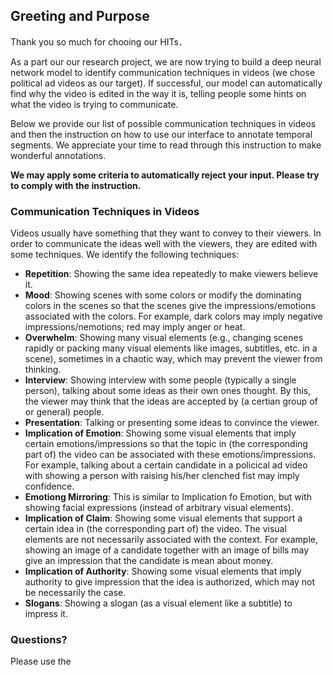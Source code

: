 ## Greeting and Purpose

Thank you so much for chooing our HITs．

As a part our our research project, we are now trying to build a deep neural network model to identify communication techniques in videos (we chose political ad videos as our target). If successful, our model can automatically find why the video is edited in the way it is, telling people some hints on what the video is trying to communicate. 

Below we provide our list of possible communication techniques in videos and then the instruction on how to use our interface to annotate temporal segments. We appreciate your time to read through this instruction to make wonderful annotations. 

**We may apply some criteria to automatically reject your input. Please try to comply with the instruction.**

### Communication Techniques in Videos

Videos usually have something that they want to convey to their viewers. In order to communicate the ideas well with the viewers, they are edited with some techniques. We identify the following techniques:

- **Repetition**: Showing the same idea repeatedly to make viewers believe it.
- **Mood**: Showing scenes with some colors or modify the dominating colors in the scenes so that the scenes give the impressions/emotions associated with the colors. For example, dark colors may imply negative impressions/nemotions; red may imply anger or heat. 
- **Overwhelm**: Showing many visual elements (e.g., changing scenes rapidly or packing many visual elements like images, subtitles, etc. in a scene), sometimes in a chaotic way, which may prevent the viewer from thinking. 
- **Interview**: Showing interview with some people (typically a single person), talking about some ideas as their own ones thought. By this, the viewer may think that the ideas are accepted by (a certian group of or general) people. 
- **Presentation**: Talking or presenting some ideas to convince the viewer. 
- **Implication of Emotion**: Showing some visual elements that imply certain emotions/impressions so that the topic in (the corresponding part of) the video can be associated with these emotions/impressions. For example, talking about a certain candidate in a policical ad video with showing a person with raising his/her clenched fist may imply confidence.
- **Emotiong Mirroring**: This is similar to Implication fo Emotion, but with showing facial expressions (instead of arbitrary visual elements).
- **Implication of Claim**: Showing some visual elements that support a certain idea in (the corresponding part of) the video. The visual elements are not necessarily associated with the context. For example, showing an image of a candidate together with an image of bills may give an impression that the candidate is mean about money. 
- **Implication of Authority**: Showing some visual elements that imply authority to give impression that the idea is authorized, which may not be necessarily the case.
- **Slogans**: Showing a slogan (as a visual element like a subtitle) to impress it. 

### Questions?

Please use the 
